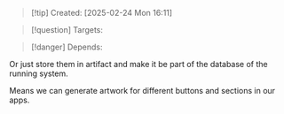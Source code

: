 
>[!tip] Created: [2025-02-24 Mon 16:11]

>[!question] Targets: 

>[!danger] Depends: 

Or just store them in artifact and make it be part of the database of the running system.

Means we can generate artwork for different buttons and sections in our apps.
